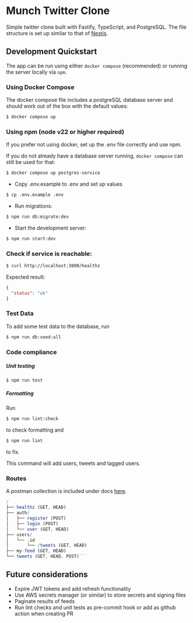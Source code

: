 # Munch Twitter Clone

Simple twitter clone built with Fastify, TypeScript, and PostgreSQL. The file structure is set up similar to that of [Nestjs](https://docs.nestjs.com/).

## Development Quickstart

The app can be run using either `docker compose` (recommended) or running the server locally via `npm`.


### Using Docker Compose

The docker compose file includes a postgreSQL database server and should work out of the box with the default values:

```sh
$ docker compose up
```

### Using npm (node v22 or higher required)

If you prefer not using docker, set up the .env file correctly and use npm.

If you do not already have a database server running, `docker compose` can still be used for that:

```sh
$ docker compose up postgres-service
```

- Copy .env.example to .env and set up values

 ```sh
$ cp .env.example .env
 ```

- Run migrations:

 ```sh
 $ npm run db:migrate:dev
 ```

 - Start the development server:

 ```sh
 $ npm run start:dev
```


### Check if service is reachable:

```sh
$ curl http://localhost:3000/healthz
``` 
Expected result:
```json
{
  "status": "ok"
}
```

### Test Data

To add some test data to the database, run
```sh
$ npm run db:seed:all
```

### Code compliance

##### Unit testing


```sh
$ npm run test
```

##### Formatting

Run

```sh
$ npm run lint:check
```
to check formatting and 


```sh
$ npm run lint
```

to fix.

This command will add users, tweets and tagged users.

### Routes

A postman collection is included under docs [here](https://github.com/neilllandman/munch-twitter-clone/blob/main/docs/Munch%20Twitter%20Clone.postman_collection.json).

```ts
/
├── healthz (GET, HEAD)
├── auth/
│   ├── register (POST)
│   ├── login (POST)
│   └── user (GET, HEAD)
├── users/
│   └── :id
│       └── /tweets (GET, HEAD)
├── my-feed (GET, HEAD)
└── tweets (GET, HEAD, POST)```

```

## Future considerations
- Expire JWT tokens and add refresh functionality
- Use AWS secrets manager (or similar) to store secrets and signing files
- Paginate results of feeds
- Run lint checks and unit tests as pre-commit hook or add as github action when creating PR
